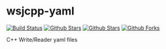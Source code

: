 # wsjcpp-yaml

[![Build Status](https://api.travis-ci.com/wsjcpp/wsjcpp-yaml.svg?branch=master)](https://api.travis-ci.com/wsjcpp/wsjcpp-yaml) [![Github Stars](https://img.shields.io/github/stars/wsjcpp/wsjcpp-yaml.svg?label=github%20%E2%98%85)](https://github.com/wsjcpp/wsjcpp-yaml/stargazers) [![Github Stars](https://img.shields.io/github/contributors/wsjcpp/wsjcpp-yaml.svg)](https://github.com/wsjcpp/wsjcpp-yaml/) [![Github Forks](https://img.shields.io/github/forks/wsjcpp/wsjcpp-yaml.svg?label=github%20forks)](https://github.com/wsjcpp/wsjcpp-yaml/network/members)

C++ Write/Reader yaml files
